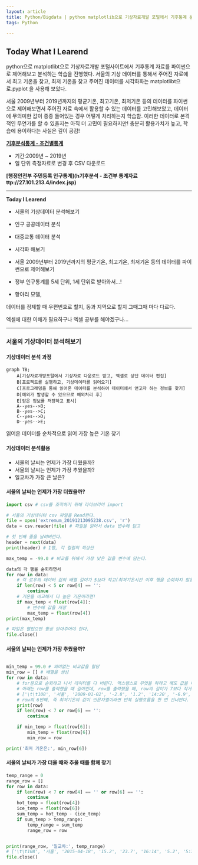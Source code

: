```yaml
---
layout: article
title: Python/Bigdata | python matplotlib으로 기상자료개발 포털에서 기후통계 분석 및 시각화 
tags: Python

---
```


## **Today What I Learend**  

python으로 matplotlibt으로 기상자료개발 포털사이트에서 기후통계 자료를 파이썬으로 제어해보고 분석하는 학습을 진행했다.
서울의 기상 데이터를 통해서
주어진 자료에서 최고 기온을 찾고, 최저 기온을 찾고 
주어진 데이터를 시각화화는 matplotlibt으로.pyplot 을 사용해 보았다. 

서울 2009년부터 2019년까지의 평균기온, 최고기온, 최저기온 등의 데이터를 파이썬으로 제어해보면서 주어진 자료 속에서 활용할 수 있는 데이터를 고민해보았고, 데이터에 무의미한 값이 종종 들어있는 경우 어떻게 처리하는지 학습함. 이러한 데이터로 본격적인 무언가를 할 수 있을지는 아직 더 고민이 필요하지만! 충분히 활용가치가 높고, 학습에 용이하다는 사실은 깊이 공감!


**[기후분석통계 - 조건별통계](https://data.kma.go.kr/climate/RankState/selectRankStatisticsDivisionList.do?pgmNo=179)** 
- 기간:2009년 ~ 2019년
- 일 단위 측정자료로 변경 후 CSV 다운로드

**[행정안전부 주민등록 인구통계](h기후분석 - 조건부 통계자료ttp://27.101.213.4/index.jsp)**




---
**Today I Learend**


- 서울의 기상데이터 분석해보기
- 인구 공공데이터 분석
- 대중교통 데이터 분석
- 시각화 해보기


- 서울 2009년부터 2019년까지의 평균기온, 최고기온, 최저기온 등의 데이터를 파이썬으로 제어해보기





- 정부 인구통계를 5세 단위, 1세 단위로 받아와서...!
- 항아리 모델, 

데이터를 정제할 때 
우편번호로 할지, 동과 지역으로 할지 그때그때 마다 다르다. 

엑셀에 대한 이해가 필요하구나
엑셀 공부를 해야겠구나...



---



### 서울의 기상데이터 분석해보기

#### 기상데이터 분석 과정

```mermaid
graph TB;
    A[기상자료개방포털에서 기상자료 다운로드 받고, 엑셀로 상단 데이터 편집]
    B[프로젝트를 실행하고, 기상데이터를 읽어오기]
	C[프로그래밍을 통해 읽어온 데이터를 분석하여 데이터에서 얻고자 하는 정보를 찾기]
	D[예외가 발생할 수 있으므로 예외처리 후]
	E[얻은 정보를 저장하고 표시]
    A--yes-->B;
    B--yes-->C;
    C--yes-->D;	
	D--yes-->E;	

```

읽어온 데이터를 순차적으로 읽어 가장 높은 기온 찾기



#### 기상데이터 분석활용

- 서울의 날씨는 언제가 가장 더웠을까?
- 서울의 날씨는 언제가 가장 추웠을까?
- 일교차가 가장 큰 날은?



#### 서울의 날씨는 언제가 가장 더웠을까?


```python  
import csv # csv를 조작하기 위해 라이브라이 import

# 서울의 기상데이터 csv 파일을 Read한다.
file = open('extremum_20191213095238.csv', 'r')
data = csv.reader(file) # 파일을 읽어서 data 변수에 담고

# 첫 번째 줄을 날려버린다.
header = next(data)
print(header) # 1행, 각 컬럼의 최상단

max_temp = -99.0 # 비교를 위해서 가장 낮은 값을 변수에 담는다. 

data의 각 행을 순회하면서 
for row in data:
	# 각 로우의 데이터 값의 배열 길이가 5보다 작고(최저기온시간 이후 행을 순회하지 않음),  최고기온의 데이터값이 빈 문자열이라면 건너띈다.
    if len(row) < 5 or row[4] == '':
        continue
    # 기온을 비교해서 더 높은 기온이라면!
	if max_temp < float(row[4]):
		# 변수에 값을 저장
        max_temp = float(row[4])
print(max_temp)

# 파일은 열었으면 항상 닫아주어야 한다.
file.close() 

```


#### 서울의 날씨는 언제가 가장 추웠을까?

```python

min_temp = 99.0 # 의미없는 비교값을 할당
min_row = [] # 배열을 생성
for row in data:
    # for문으로 순회하고 나서 데이터를 다 버린다. 맥스렝스로 무엇을 하려고 해도 값을 다 버려서 없다.
    # 아래는 row를 출력했을 때 길이인데, row를 출력했을 때, row의 길이가 7보다 작거나
    # ['\t\t108', '서울', '2009-01-02', '-2.8', '1.2', '14:20', '-6.9', '8:10']
    # row의 6번째, 즉 최저기온의 값이 빈문자열이라면 반복 실행흐름을 한 번 건너띈다.
    print(row)
    if len(row) < 7 or row[6] == '':
        continue

    if min_temp > float(row[6]):
        min_temp = float(row[6])
        min_row = row

print('최저 기온은:', min_row[6])


```


#### 서울의 날씨가 가장 더울 때와 추울 때를 함께 찾기

```python
temp_range = 0
range_row = []
for row in data:
    if len(row) < 7 or row[4] == '' or row[6] == '':
        continue
    hot_temp = float(row[4])
    ice_temp = float(row[6])
    sum_temp = hot_temp - (ice_temp)
    if sum_temp > temp_range:
        temp_range = sum_temp
        range_row = row


print(range_row, '일교차:', temp_range)
# ['\t\t108', '서울', '2015-04-18', '15.2', '23.7', '16:14', '5.2', '5:39'] 일교차: 18.5
file.close()

```



